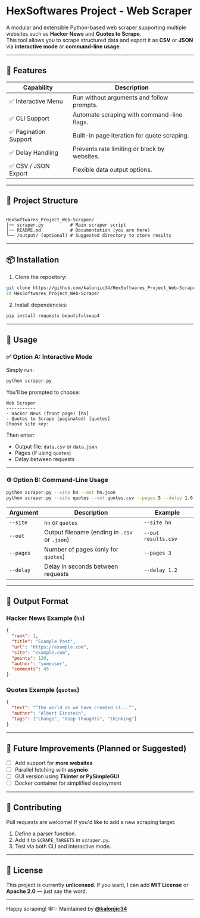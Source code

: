 # HexSoftwares Project - Web Scraper

A modular and extensible Python-based web scraper supporting multiple websites such as **Hacker News** and **Quotes to Scrape**.  
This tool allows you to scrape structured data and export it as **CSV** or **JSON** via **interactive mode** or **command-line usage**.

---

## 🚀 Features

| Capability | Description |
|------------|-------------|
| ✅ Interactive Menu | Run without arguments and follow prompts. |
| ✅ CLI Support | Automate scraping with command-line flags. |
| ✅ Pagination Support | Built-in page iteration for quote scraping. |
| ✅ Delay Handling | Prevents rate limiting or block by websites. |
| ✅ CSV / JSON Export | Flexible data output options. |

---

## 📂 Project Structure

```

HexSoftwares_Project_Web-Scraper/
│── scraper.py          # Main scraper script
│── README.md           # Documentation (you are here)
└── /output/ (optional) # Suggested directory to store results

````

---

## 📦 Installation

1. Clone the repository:

```bash
git clone https://github.com/kalonjic34/HexSoftwares_Project_Web-Scraper.git
cd HexSoftwares_Project_Web-Scraper
````

2. Install dependencies:

```bash
pip install requests beautifulsoup4
```

---

## 🧪 Usage

### ✅ Option A: Interactive Mode

Simply run:

```bash
python scraper.py
```

You'll be prompted to choose:

```
Web Scraper
-----------
- Hacker News (front page) [hn]
- Quotes to Scrape (paginated) [quotes]
Choose site key:
```

Then enter:

* Output file: `data.csv` or `data.json`
* Pages (if using `quotes`)
* Delay between requests

---

### ⚙️ Option B: Command-Line Usage

```bash
python scraper.py --site hn --out hn.json
python scraper.py --site quotes --out quotes.csv --pages 5 --delay 1.0
```

| Argument  | Description                                   | Example             |
| --------- | --------------------------------------------- | ------------------- |
| `--site`  | `hn` or `quotes`                              | `--site hn`         |
| `--out`   | Output filename (ending in `.csv` or `.json`) | `--out results.csv` |
| `--pages` | Number of pages (only for `quotes`)           | `--pages 3`         |
| `--delay` | Delay in seconds between requests             | `--delay 1.2`       |

---

## 📁 Output Format

### Hacker News Example (`hn`)

```json
{
  "rank": 1,
  "title": "Example Post",
  "url": "https://example.com",
  "site": "example.com",
  "points": 120,
  "author": "someuser",
  "comments": 45
}
```

### Quotes Example (`quotes`)

```json
{
  "text": "“The world as we have created it...”",
  "author": "Albert Einstein",
  "tags": ["change", "deep-thoughts", "thinking"]
}
```

---

## 🔧 Future Improvements (Planned or Suggested)

* [ ] Add support for **more websites**
* [ ] Parallel fetching with **asyncio**
* [ ] GUI version using **Tkinter or PySimpleGUI**
* [ ] Docker container for simplified deployment

---

## 🤝 Contributing

Pull requests are welcome! If you'd like to add a new scraping target:

1. Define a parser function.
2. Add it to `SCRAPE_TARGETS` in `scraper.py`.
3. Test via both CLI and interactive mode.

---

## 📜 License

This project is currently **unlicensed**.
If you want, I can add **MIT License** or **Apache 2.0** — just say the word.

---

Happy scraping! 🕸️✨
Maintained by **[@kalonjic34](https://github.com/kalonjic34)**
